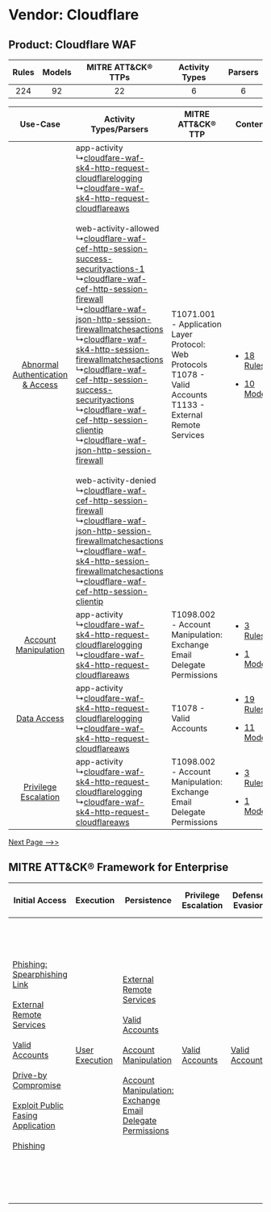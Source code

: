Vendor: Cloudflare
==================
Product: Cloudflare WAF
-----------------------
| Rules | Models | MITRE ATT&CK® TTPs | Activity Types | Parsers |
|:-----:|:------:|:------------------:|:--------------:|:-------:|
|  224  |   92   |         22         |       6        |    6    |

|    Use-Case    | Activity Types/Parsers    | MITRE ATT&CK® TTP    | Content    |
|:----:| ---- | ---- | ---- |
| [Abnormal Authentication & Access](../../../UseCases/uc_abnormal_authentication_&_access.md) |  app-activity<br> ↳[cloudfare-waf-sk4-http-request-cloudflarelogging](Ps/pC_cloudfarewafsk4httprequestcloudflarelogging.md)<br> ↳[cloudfare-waf-sk4-http-request-cloudflareaws](Ps/pC_cloudfarewafsk4httprequestcloudflareaws.md)<br><br> web-activity-allowed<br> ↳[cloudflare-waf-cef-http-session-success-securityactions-1](Ps/pC_cloudflarewafcefhttpsessionsuccesssecurityactions1.md)<br> ↳[cloudflare-waf-cef-http-session-firewall](Ps/pC_cloudflarewafcefhttpsessionfirewall.md)<br> ↳[cloudflare-waf-json-http-session-firewallmatchesactions](Ps/pC_cloudflarewafjsonhttpsessionfirewallmatchesactions.md)<br> ↳[cloudflare-waf-sk4-http-session-firewallmatchesactions](Ps/pC_cloudflarewafsk4httpsessionfirewallmatchesactions.md)<br> ↳[cloudflare-waf-cef-http-session-success-securityactions](Ps/pC_cloudflarewafcefhttpsessionsuccesssecurityactions.md)<br> ↳[cloudflare-waf-cef-http-session-clientip](Ps/pC_cloudflarewafcefhttpsessionclientip.md)<br> ↳[cloudflare-waf-json-http-session-firewall](Ps/pC_cloudflarewafjsonhttpsessionfirewall.md)<br><br> web-activity-denied<br> ↳[cloudflare-waf-cef-http-session-firewall](Ps/pC_cloudflarewafcefhttpsessionfirewall.md)<br> ↳[cloudflare-waf-json-http-session-firewallmatchesactions](Ps/pC_cloudflarewafjsonhttpsessionfirewallmatchesactions.md)<br> ↳[cloudflare-waf-sk4-http-session-firewallmatchesactions](Ps/pC_cloudflarewafsk4httpsessionfirewallmatchesactions.md)<br> ↳[cloudflare-waf-cef-http-session-clientip](Ps/pC_cloudflarewafcefhttpsessionclientip.md)<br> | T1071.001 - Application Layer Protocol: Web Protocols<br>T1078 - Valid Accounts<br>T1133 - External Remote Services<br> | [<ul><li>18 Rules</li></ul><ul><li>10 Models</li></ul>](RM/r_m_cloudflare_cloudflare_waf_Abnormal_Authentication_&_Access.md) |
|    [Account Manipulation](../../../UseCases/uc_account_manipulation.md)    |  app-activity<br> ↳[cloudfare-waf-sk4-http-request-cloudflarelogging](Ps/pC_cloudfarewafsk4httprequestcloudflarelogging.md)<br> ↳[cloudfare-waf-sk4-http-request-cloudflareaws](Ps/pC_cloudfarewafsk4httprequestcloudflareaws.md)<br>    | T1098.002 - Account Manipulation: Exchange Email Delegate Permissions<br>    | [<ul><li>3 Rules</li></ul><ul><li>1 Models</li></ul>](RM/r_m_cloudflare_cloudflare_waf_Account_Manipulation.md)    |
|    [Data Access](../../../UseCases/uc_data_access.md)    |  app-activity<br> ↳[cloudfare-waf-sk4-http-request-cloudflarelogging](Ps/pC_cloudfarewafsk4httprequestcloudflarelogging.md)<br> ↳[cloudfare-waf-sk4-http-request-cloudflareaws](Ps/pC_cloudfarewafsk4httprequestcloudflareaws.md)<br>    | T1078 - Valid Accounts<br>    | [<ul><li>19 Rules</li></ul><ul><li>11 Models</li></ul>](RM/r_m_cloudflare_cloudflare_waf_Data_Access.md)    |
|    [Privilege Escalation](../../../UseCases/uc_privilege_escalation.md)    |  app-activity<br> ↳[cloudfare-waf-sk4-http-request-cloudflarelogging](Ps/pC_cloudfarewafsk4httprequestcloudflarelogging.md)<br> ↳[cloudfare-waf-sk4-http-request-cloudflareaws](Ps/pC_cloudfarewafsk4httprequestcloudflareaws.md)<br>    | T1098.002 - Account Manipulation: Exchange Email Delegate Permissions<br>    | [<ul><li>3 Rules</li></ul><ul><li>1 Models</li></ul>](RM/r_m_cloudflare_cloudflare_waf_Privilege_Escalation.md)    |
[Next Page -->>](2_ds_cloudflare_cloudflare_waf.md)

MITRE ATT&CK® Framework for Enterprise
--------------------------------------
| Initial Access                                                                                                                                                                                                                                                                                                                                                                                                                                                   | Execution                                                           | Persistence                                                                                                                                                                                                                                                                                                                                 | Privilege Escalation                                                | Defense Evasion                                                     | Credential Access | Discovery | Lateral Movement                                                            | Collection                                                                                                                                                            | Command and Control                                                                                                                                                                                                                                                                                                                                                                                                                                                                                                                                                        | Exfiltration                                                                                                                                                                                                                                                                                                                                                        | Impact                                                                  |
| ---------------------------------------------------------------------------------------------------------------------------------------------------------------------------------------------------------------------------------------------------------------------------------------------------------------------------------------------------------------------------------------------------------------------------------------------------------------- | ------------------------------------------------------------------- | ------------------------------------------------------------------------------------------------------------------------------------------------------------------------------------------------------------------------------------------------------------------------------------------------------------------------------------------- | ------------------------------------------------------------------- | ------------------------------------------------------------------- | ----------------- | --------- | --------------------------------------------------------------------------- | --------------------------------------------------------------------------------------------------------------------------------------------------------------------- | -------------------------------------------------------------------------------------------------------------------------------------------------------------------------------------------------------------------------------------------------------------------------------------------------------------------------------------------------------------------------------------------------------------------------------------------------------------------------------------------------------------------------------------------------------------------------- | ------------------------------------------------------------------------------------------------------------------------------------------------------------------------------------------------------------------------------------------------------------------------------------------------------------------------------------------------------------------- | ----------------------------------------------------------------------- |
| [Phishing: Spearphishing Link](https://attack.mitre.org/techniques/T1566/002)<br><br>[External Remote Services](https://attack.mitre.org/techniques/T1133)<br><br>[Valid Accounts](https://attack.mitre.org/techniques/T1078)<br><br>[Drive-by Compromise](https://attack.mitre.org/techniques/T1189)<br><br>[Exploit Public Fasing Application](https://attack.mitre.org/techniques/T1190)<br><br>[Phishing](https://attack.mitre.org/techniques/T1566)<br><br> | [User Execution](https://attack.mitre.org/techniques/T1204)<br><br> | [External Remote Services](https://attack.mitre.org/techniques/T1133)<br><br>[Valid Accounts](https://attack.mitre.org/techniques/T1078)<br><br>[Account Manipulation](https://attack.mitre.org/techniques/T1098)<br><br>[Account Manipulation: Exchange Email Delegate Permissions](https://attack.mitre.org/techniques/T1098/002)<br><br> | [Valid Accounts](https://attack.mitre.org/techniques/T1078)<br><br> | [Valid Accounts](https://attack.mitre.org/techniques/T1078)<br><br> |                   |           | [Internal Spearphishing](https://attack.mitre.org/techniques/T1534)<br><br> | [Email Collection](https://attack.mitre.org/techniques/T1114)<br><br>[Email Collection: Email Forwarding Rule](https://attack.mitre.org/techniques/T1114/003)<br><br> | [Web Service](https://attack.mitre.org/techniques/T1102)<br><br>[Application Layer Protocol: Web Protocols](https://attack.mitre.org/techniques/T1071/001)<br><br>[Dynamic Resolution](https://attack.mitre.org/techniques/T1568)<br><br>[Dynamic Resolution: Domain Generation Algorithms](https://attack.mitre.org/techniques/T1568/002)<br><br>[Proxy: Multi-hop Proxy](https://attack.mitre.org/techniques/T1090/003)<br><br>[Application Layer Protocol](https://attack.mitre.org/techniques/T1071)<br><br>[Proxy](https://attack.mitre.org/techniques/T1090)<br><br> | [Exfiltration Over C2 Channel](https://attack.mitre.org/techniques/T1041)<br><br>[Automated Exfiltration](https://attack.mitre.org/techniques/T1020)<br><br>[Exfiltration Over Web Service: Exfiltration to Cloud Storage](https://attack.mitre.org/techniques/T1567/002)<br><br>[Exfiltration Over Web Service](https://attack.mitre.org/techniques/T1567)<br><br> | [Resource Hijacking](https://attack.mitre.org/techniques/T1496)<br><br> |